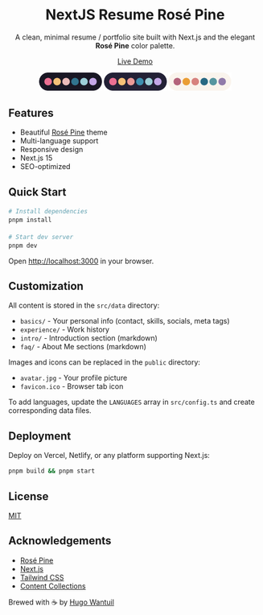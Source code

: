 <h1 align="center">NextJS Resume Rosé Pine</h1>

<p align="center">
A clean, minimal resume / portfolio site built with Next.js and the elegant <b>Rosé Pine</b> color palette.
</p>

<p align="center">
 <a href="https://nextjs-resume.hugw.cloud">Live Demo</a>
</p>

<p align="center">
  <img src="public/assets/palette.png" width="125" />
  <img src="public/assets/palette-moon.png" width="125" />
  <img src="public/assets/palette-dawn.png" width="125" />
</p>

## Features

- Beautiful [Rosé Pine](https://rosepinetheme.com/) theme
- Multi-language support
- Responsive design
- Next.js 15
- SEO-optimized

## Quick Start

```bash
# Install dependencies
pnpm install

# Start dev server
pnpm dev
```

Open [http://localhost:3000](http://localhost:3000) in your browser.

## Customization

All content is stored in the `src/data` directory:

- `basics/` - Your personal info (contact, skills, socials, meta tags)
- `experience/` - Work history
- `intro/` - Introduction section (markdown)
- `faq/` - About Me sections (markdown)

Images and icons can be replaced in the `public` directory:

- `avatar.jpg` - Your profile picture
- `favicon.ico` - Browser tab icon

To add languages, update the `LANGUAGES` array in `src/config.ts` and create corresponding data files.

## Deployment

Deploy on Vercel, Netlify, or any platform supporting Next.js:

```bash
pnpm build && pnpm start
```

## License

[MIT](LICENSE)

## Acknowledgements

- [Rosé Pine](https://rosepinetheme.com/)
- [Next.js](https://nextjs.org/)
- [Tailwind CSS](https://tailwindcss.com/)
- [Content Collections](https://contentcollections.dev/)

Brewed with ☕ by [Hugo Wantuil](https://github.com/hugw)
